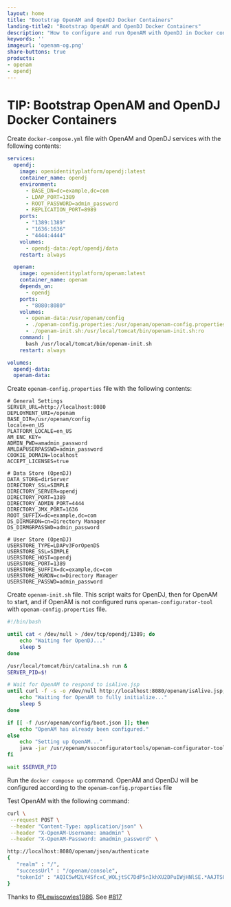```yaml
---
layout: home
title: "Bootstrap OpenAM and OpenDJ Docker Containers"
landing-title2: "Bootstrap OpenAM and OpenDJ Docker Containers"
description: "How to configure and run OpenAM with OpenDJ in Docker containers"
keywords: ''
imageurl: 'openam-og.png'
share-buttons: true
products: 
- openam
- opendj
---
```


# TIP: Bootstrap OpenAM and OpenDJ Docker Containers

Create `docker-compose.yml` file with OpenAM and OpenDJ services with the following contents:

```yaml
services:
  opendj:
    image: openidentityplatform/opendj:latest
    container_name: opendj
    environment:
      - BASE_DN=dc=example,dc=com
      - LDAP_PORT=1389
      - ROOT_PASSWORD=admin_password
      - REPLICATION_PORT=8989
    ports:
      - "1389:1389"
      - "1636:1636"
      - "4444:4444"
    volumes:
      - opendj-data:/opt/opendj/data
    restart: always

  openam:
    image: openidentityplatform/openam:latest
    container_name: openam
    depends_on:
      - opendj
    ports:
      - "8080:8080"
    volumes:
      - openam-data:/usr/openam/config
      - ./openam-config.properties:/usr/openam/openam-config.properties:ro
      - ./openam-init.sh:/usr/local/tomcat/bin/openam-init.sh:ro
    command: |
      bash /usr/local/tomcat/bin/openam-init.sh 
    restart: always

volumes:
  opendj-data:
  openam-data:

```

Create `openam-config.properties` file with the following contents:

```properties
# General Settings
SERVER_URL=http://localhost:8080
DEPLOYMENT_URI=/openam
BASE_DIR=/usr/openam/config
locale=en_US
PLATFORM_LOCALE=en_US
AM_ENC_KEY=
ADMIN_PWD=amadmin_password
AMLDAPUSERPASSWD=admin_password
COOKIE_DOMAIN=localhost
ACCEPT_LICENSES=true

# Data Store (OpenDJ)
DATA_STORE=dirServer
DIRECTORY_SSL=SIMPLE
DIRECTORY_SERVER=opendj
DIRECTORY_PORT=1389
DIRECTORY_ADMIN_PORT=4444
DIRECTORY_JMX_PORT=1636
ROOT_SUFFIX=dc=example,dc=com
DS_DIRMGRDN=cn=Directory Manager
DS_DIRMGRPASSWD=admin_password

# User Store (OpenDJ)
USERSTORE_TYPE=LDAPv3ForOpenDS
USERSTORE_SSL=SIMPLE
USERSTORE_HOST=opendj
USERSTORE_PORT=1389
USERSTORE_SUFFIX=dc=example,dc=com
USERSTORE_MGRDN=cn=Directory Manager
USERSTORE_PASSWD=admin_password
```

Create `openam-init.sh` file. This script waits for OpenDJ, then for OpenAM to start, and if OpenAM is not configured runs `openam-configurator-tool` with `openam-config.properties` file.

```bash
#!/bin/bash

until cat < /dev/null > /dev/tcp/opendj/1389; do 
    echo "Waiting for OpenDJ..."
    sleep 5
done

/usr/local/tomcat/bin/catalina.sh run &
SERVER_PID=$!

# Wait for OpenAM to respond to isAlive.jsp
until curl -f -s -o /dev/null http://localhost:8080/openam/isAlive.jsp; do
    echo "Waiting for OpenAM to fully initialize..."
    sleep 5
done

if [[ -f /usr/openam/config/boot.json ]]; then
    echo "OpenAM has already been configured."
else
    echo "Setting up OpenAM..."
    java -jar /usr/openam/ssoconfiguratortools/openam-configurator-tool*.jar --file /usr/openam/openam-config.properties
fi

wait $SERVER_PID
```

Run the `docker compose up` command. OpenAM and OpenDJ will be configured according to the `openam-config.properties` file

Test OpenAM with the following command:

```bash
curl \
 --request POST \
 --header "Content-Type: application/json" \
 --header "X-OpenAM-Username: amadmin" \
 --header "X-OpenAM-Password: amadmin_password" \

http://localhost:8080/openam/json/authenticate 
{
   "realm" : "/",
   "successUrl" : "/openam/console",
   "tokenId" : "AQIC5wM2LY4SfcxC_WOLjtSC7DdP5nIkhXU2DPuIWjHNlSE.*AAJTSQACMDEAAlNLABIxMjY1NTY0NTA4NDU3ODQyNTAAAlMxAAA.*"
}
```

Thanks to [@Lewiscowles1986](https://github.com/Lewiscowles1986). See [#817](https://github.com/OpenIdentityPlatform/OpenAM/discussions/817#discussioncomment-11440465)
